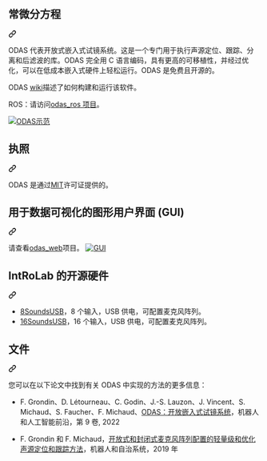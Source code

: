 <div class="Box-sc-g0xbh4-0 bJMeLZ js-snippet-clipboard-copy-unpositioned" data-hpc="true"><article class="markdown-body entry-content container-lg" itemprop="text"><div class="markdown-heading" dir="auto"><h1 tabindex="-1" class="heading-element" dir="auto"><font style="vertical-align: inherit;"><font style="vertical-align: inherit;">常微分方程</font></font></h1><a id="user-content-odas" class="anchor" aria-label="永久链接：ODAS" href="#odas"><svg class="octicon octicon-link" viewBox="0 0 16 16" version="1.1" width="16" height="16" aria-hidden="true"><path d="m7.775 3.275 1.25-1.25a3.5 3.5 0 1 1 4.95 4.95l-2.5 2.5a3.5 3.5 0 0 1-4.95 0 .751.751 0 0 1 .018-1.042.751.751 0 0 1 1.042-.018 1.998 1.998 0 0 0 2.83 0l2.5-2.5a2.002 2.002 0 0 0-2.83-2.83l-1.25 1.25a.751.751 0 0 1-1.042-.018.751.751 0 0 1-.018-1.042Zm-4.69 9.64a1.998 1.998 0 0 0 2.83 0l1.25-1.25a.751.751 0 0 1 1.042.018.751.751 0 0 1 .018 1.042l-1.25 1.25a3.5 3.5 0 1 1-4.95-4.95l2.5-2.5a3.5 3.5 0 0 1 4.95 0 .751.751 0 0 1-.018 1.042.751.751 0 0 1-1.042.018 1.998 1.998 0 0 0-2.83 0l-2.5 2.5a1.998 1.998 0 0 0 0 2.83Z"></path></svg></a></div>
<p dir="auto"><font style="vertical-align: inherit;"><font style="vertical-align: inherit;">ODAS 代表开放式嵌入式试镜系统。</font><font style="vertical-align: inherit;">这是一个专门用于执行声源定位、跟踪、分离和后滤波的库。</font><font style="vertical-align: inherit;">ODAS 完全用 C 语言编码，具有更高的可移植性，并经过优化，可以在低成本嵌入式硬件上轻松运行。</font><font style="vertical-align: inherit;">ODAS 是免费且开源的。</font></font></p>
<p dir="auto"><font style="vertical-align: inherit;"><font style="vertical-align: inherit;">ODAS </font></font><a href="https://github.com/introlab/odas/wiki"><font style="vertical-align: inherit;"><font style="vertical-align: inherit;">wiki</font></font></a><font style="vertical-align: inherit;"><font style="vertical-align: inherit;">描述了如何构建和运行该软件。</font></font></p>
<p dir="auto"><font style="vertical-align: inherit;"><font style="vertical-align: inherit;">ROS：请访问</font></font><a href="https://github.com/introlab/odas_ros"><font style="vertical-align: inherit;"><font style="vertical-align: inherit;">odas_ros 项目</font></font></a><font style="vertical-align: inherit;"><font style="vertical-align: inherit;">。</font></font></p>
<p dir="auto"><a href="https://youtu.be/n7y2rLAnd5I" rel="nofollow"><img src="https://camo.githubusercontent.com/2fa04e410e7a076cc8299a3fe6cbbe481d084096610c53892036228392653d96/68747470733a2f2f696d672e796f75747562652e636f6d2f76692f6e377932724c416e6435492f302e6a7067" alt="ODAS示范" data-canonical-src="https://img.youtube.com/vi/n7y2rLAnd5I/0.jpg" style="max-width: 100%;"></a></p>
<div class="markdown-heading" dir="auto"><h1 tabindex="-1" class="heading-element" dir="auto"><font style="vertical-align: inherit;"><font style="vertical-align: inherit;">执照</font></font></h1><a id="user-content-license" class="anchor" aria-label="永久链接：许可证" href="#license"><svg class="octicon octicon-link" viewBox="0 0 16 16" version="1.1" width="16" height="16" aria-hidden="true"><path d="m7.775 3.275 1.25-1.25a3.5 3.5 0 1 1 4.95 4.95l-2.5 2.5a3.5 3.5 0 0 1-4.95 0 .751.751 0 0 1 .018-1.042.751.751 0 0 1 1.042-.018 1.998 1.998 0 0 0 2.83 0l2.5-2.5a2.002 2.002 0 0 0-2.83-2.83l-1.25 1.25a.751.751 0 0 1-1.042-.018.751.751 0 0 1-.018-1.042Zm-4.69 9.64a1.998 1.998 0 0 0 2.83 0l1.25-1.25a.751.751 0 0 1 1.042.018.751.751 0 0 1 .018 1.042l-1.25 1.25a3.5 3.5 0 1 1-4.95-4.95l2.5-2.5a3.5 3.5 0 0 1 4.95 0 .751.751 0 0 1-.018 1.042.751.751 0 0 1-1.042.018 1.998 1.998 0 0 0-2.83 0l-2.5 2.5a1.998 1.998 0 0 0 0 2.83Z"></path></svg></a></div>
<p dir="auto"><font style="vertical-align: inherit;"><font style="vertical-align: inherit;">ODAS 是通过</font></font><a href="/introlab/odas/blob/master/LICENSE"><font style="vertical-align: inherit;"><font style="vertical-align: inherit;">MIT</font></font></a><font style="vertical-align: inherit;"><font style="vertical-align: inherit;">许可证提供的。</font></font></p>
<div class="markdown-heading" dir="auto"><h1 tabindex="-1" class="heading-element" dir="auto"><font style="vertical-align: inherit;"><font style="vertical-align: inherit;">用于数据可视化的图形用户界面 (GUI)</font></font></h1><a id="user-content-graphical-user-interface-gui-for-data-visualization" class="anchor" aria-label="永久链接：用于数据可视化的图形用户界面 (GUI)" href="#graphical-user-interface-gui-for-data-visualization"><svg class="octicon octicon-link" viewBox="0 0 16 16" version="1.1" width="16" height="16" aria-hidden="true"><path d="m7.775 3.275 1.25-1.25a3.5 3.5 0 1 1 4.95 4.95l-2.5 2.5a3.5 3.5 0 0 1-4.95 0 .751.751 0 0 1 .018-1.042.751.751 0 0 1 1.042-.018 1.998 1.998 0 0 0 2.83 0l2.5-2.5a2.002 2.002 0 0 0-2.83-2.83l-1.25 1.25a.751.751 0 0 1-1.042-.018.751.751 0 0 1-.018-1.042Zm-4.69 9.64a1.998 1.998 0 0 0 2.83 0l1.25-1.25a.751.751 0 0 1 1.042.018.751.751 0 0 1 .018 1.042l-1.25 1.25a3.5 3.5 0 1 1-4.95-4.95l2.5-2.5a3.5 3.5 0 0 1 4.95 0 .751.751 0 0 1-.018 1.042.751.751 0 0 1-1.042.018 1.998 1.998 0 0 0-2.83 0l-2.5 2.5a1.998 1.998 0 0 0 0 2.83Z"></path></svg></a></div>
<p dir="auto"><font style="vertical-align: inherit;"><font style="vertical-align: inherit;">请查看</font></font><a href="https://github.com/introlab/odas_web"><font style="vertical-align: inherit;"><font style="vertical-align: inherit;">odas_web</font></font></a><font style="vertical-align: inherit;"><font style="vertical-align: inherit;">项目。
</font></font><a target="_blank" rel="noopener noreferrer" href="https://github.com/introlab/odas_web/blob/master/screenshots/live_data.png"><img src="https://github.com/introlab/odas_web/raw/master/screenshots/live_data.png" alt="GUI" style="max-width: 100%;"></a></p>
<div class="markdown-heading" dir="auto"><h1 tabindex="-1" class="heading-element" dir="auto"><font style="vertical-align: inherit;"><font style="vertical-align: inherit;">IntRoLab 的开源硬件</font></font></h1><a id="user-content-open-source-hardware-from-introlab" class="anchor" aria-label="永久链接：IntRoLab 的开源硬件" href="#open-source-hardware-from-introlab"><svg class="octicon octicon-link" viewBox="0 0 16 16" version="1.1" width="16" height="16" aria-hidden="true"><path d="m7.775 3.275 1.25-1.25a3.5 3.5 0 1 1 4.95 4.95l-2.5 2.5a3.5 3.5 0 0 1-4.95 0 .751.751 0 0 1 .018-1.042.751.751 0 0 1 1.042-.018 1.998 1.998 0 0 0 2.83 0l2.5-2.5a2.002 2.002 0 0 0-2.83-2.83l-1.25 1.25a.751.751 0 0 1-1.042-.018.751.751 0 0 1-.018-1.042Zm-4.69 9.64a1.998 1.998 0 0 0 2.83 0l1.25-1.25a.751.751 0 0 1 1.042.018.751.751 0 0 1 .018 1.042l-1.25 1.25a3.5 3.5 0 1 1-4.95-4.95l2.5-2.5a3.5 3.5 0 0 1 4.95 0 .751.751 0 0 1-.018 1.042.751.751 0 0 1-1.042.018 1.998 1.998 0 0 0-2.83 0l-2.5 2.5a1.998 1.998 0 0 0 0 2.83Z"></path></svg></a></div>
<ul dir="auto">
<li><a href="https://sourceforge.net/projects/eightsoundsusb/" rel="nofollow"><font style="vertical-align: inherit;"><font style="vertical-align: inherit;">8SoundsUSB</font></font></a><font style="vertical-align: inherit;"><font style="vertical-align: inherit;">，8 个输入，USB 供电，可配置麦克风阵列。</font></font></li>
<li><a href="https://github.com/introlab/16SoundsUSB"><font style="vertical-align: inherit;"><font style="vertical-align: inherit;">16SoundsUSB</font></font></a><font style="vertical-align: inherit;"><font style="vertical-align: inherit;">，16 个输入，USB 供电，可配置麦克风阵列。</font></font></li>
</ul>
<div class="markdown-heading" dir="auto"><h1 tabindex="-1" class="heading-element" dir="auto"><font style="vertical-align: inherit;"><font style="vertical-align: inherit;">文件</font></font></h1><a id="user-content-papers" class="anchor" aria-label="永久链接：论文" href="#papers"><svg class="octicon octicon-link" viewBox="0 0 16 16" version="1.1" width="16" height="16" aria-hidden="true"><path d="m7.775 3.275 1.25-1.25a3.5 3.5 0 1 1 4.95 4.95l-2.5 2.5a3.5 3.5 0 0 1-4.95 0 .751.751 0 0 1 .018-1.042.751.751 0 0 1 1.042-.018 1.998 1.998 0 0 0 2.83 0l2.5-2.5a2.002 2.002 0 0 0-2.83-2.83l-1.25 1.25a.751.751 0 0 1-1.042-.018.751.751 0 0 1-.018-1.042Zm-4.69 9.64a1.998 1.998 0 0 0 2.83 0l1.25-1.25a.751.751 0 0 1 1.042.018.751.751 0 0 1 .018 1.042l-1.25 1.25a3.5 3.5 0 1 1-4.95-4.95l2.5-2.5a3.5 3.5 0 0 1 4.95 0 .751.751 0 0 1-.018 1.042.751.751 0 0 1-1.042.018 1.998 1.998 0 0 0-2.83 0l-2.5 2.5a1.998 1.998 0 0 0 0 2.83Z"></path></svg></a></div>
<p dir="auto"><font style="vertical-align: inherit;"><font style="vertical-align: inherit;">您可以在以下论文中找到有关 ODAS 中实现的方法的更多信息：</font></font></p>
<ul dir="auto">
<li>
<p dir="auto"><font style="vertical-align: inherit;"><font style="vertical-align: inherit;">F. Grondin、D. Létourneau、C. Godin、J.-S. Lauzon、J. Vincent、S. Michaud、S. Faucher、F. Michaud、</font></font><a href="https://www.frontiersin.org/article/10.3389/frobt.2022.854444" rel="nofollow"><font style="vertical-align: inherit;"><font style="vertical-align: inherit;">ODAS：开放嵌入式试镜系统</font></font></a><font style="vertical-align: inherit;"><font style="vertical-align: inherit;">，机器人和人工智能前沿，第 9 卷, 2022</font></font></p>
</li>
<li>
<p dir="auto"><font style="vertical-align: inherit;"><font style="vertical-align: inherit;">F. Grondin 和 F. Michaud，</font></font><a href="https://arxiv.org/pdf/1812.00115" rel="nofollow"><font style="vertical-align: inherit;"><font style="vertical-align: inherit;">开放式和封闭式麦克风阵列配置的轻量级和优化声源定位和跟踪方法</font></font></a><font style="vertical-align: inherit;"><font style="vertical-align: inherit;">，机器人和自治系统，2019 年</font></font></p>
</li>
</ul>
</article></div>
